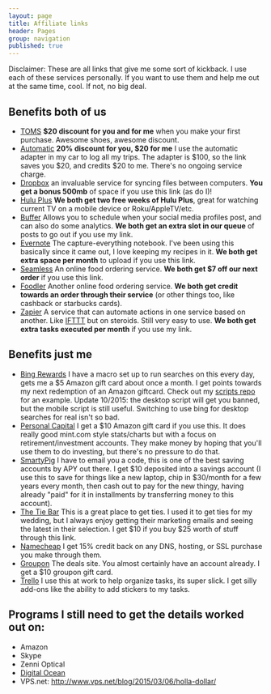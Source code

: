 ```yaml
---
layout: page
title: Affiliate links
header: Pages
group: navigation
published: true
---
```


Disclaimer: These are all links that give me some sort of kickback. I use each of these services personally. If you want to use them and help me out at the same time, cool. If not, no big deal.

## Benefits both of us

- [TOMS](http://friend.toms.com/x/1PkYVu) **$20 discount for you and for me** when you make your first purchase. Awesome shoes, awesome discount.
- [Automatic](http://fbuy.me/cCANN) **20% discount for you, $20 for me** I use the automatic adapter in my car to log all my trips. The adapter is $100, so the link saves you $20, and credits $20 to me.  There's no ongoing service charge.
- [Dropbox](https://db.tt/cpeZvlhU) an invaluable service for syncing files between computers.  **You get a bonus 500mb** of space if you use this link (as do I)!
- [Hulu Plus](http://www.hulu.com/r/4nXfSA) **We both get two free weeks of Hulu Plus**, great for watching current TV on a mobile device or Roku/AppleTV/etc.
- [Buffer](http://bufferapp.com/r/117341) Allows you to schedule when your social media profiles post, and can also do some analytics.  **We both get an extra slot in our queue** of posts to go out if you use my link.
- [Evernote](https://www.evernote.com/referral/Registration.action?uid=61101&sig=3dfc71a06515d7731c27f446efff0443) The capture-everything notebook. I've been using this basically since it came out, I love keeping my recipes in it. **We both get extra space per month** to upload if you use this link.
- [Seamless](http://seamless.extole.com/a/clk/2C2qlm) An online food ordering service.  **We both get $7 off our next order** if you use this link.
- [Foodler](http://www.foodler.com/ref/108865a4/brighton) Another online food ordering service. **We both get credit towards an order through their service** (or other things too, like cashback or starbucks cards).
- [Zapier](http://zpr.io/PfDP) A service that can automate actions in one service based on another.  Like [IFTTT](ifttt.com) but on steroids. Still very easy to use. **We both get extra tasks executed per month** if you use my link.


## Benefits just me

- [Bing Rewards](https://www.bing.com/explore/rewards?PUBL=REFERAFRIEND&CREA=RAW&rrid=_79589ca1-10bc-670e-5de9-7b39c4e9506c) I have a macro set up to run searches on this every day, gets me a $5 Amazon gift card about once a month. I get points towards my next redemption of an Amazon giftcard. Check out my [scripts repo](http://www.github.com/rwinikates/scripts) for an example. Update 10/2015: the desktop script will get you banned, but the mobile script is still useful. Switching to use bing for desktop searches for real isn't so bad.
- [Personal Capital](http://refer.personalcapital.com/share/wthgf) I get a $10 Amazon gift card if you use this. It does really good mint.com style stats/charts but with a focus on retirement/investment accounts. They make money by hoping that you'll use them to do investing, but there's no pressure to do that.
- [SmartyPig](https://www.smartypig.com) I have to email you a code, this is one of the best saving accounts by APY out there. I get $10 deposited into a savings account (I use this to save for things like a new laptop, chip in $30/month for a few years every month, then cash out to pay for the new thingy, having already "paid" for it in installments by transferring money to this account).
- [The Tie Bar](http://u21280.sendgrid.org/wf/click?upn=XIPNX9ZC-2FnVc7NHDPX4UZon4tzlVXPudWcgPqS2mQmw-3D_rQ9k54Nntb7RGfVBILTd9ehUTF-2BZjS3sIYzUelF5HgnRN9vIGOWfkKNBc6zWZOFdl9fIQWdRV-2BRufhYEwl8RGPxs12APZsUJ-2BT10UsQrX7Xy2MugPGjG4wxIlUwLJ4C-2FxVpbDE3MEcY-2BsG2t5o0loS6mk1cxPobcfLmiOlUQfxGhKLetAHZTkKG9YbNUfkwIe9ZdwienGR9CNJS7UvzH9i7u3LkKhTWxJ900JNwKCiFTQjdOQ6Plo5a2CsUCCVsyDt9TvRhm5DrBuf7zYUz5YJaxorrWmAanwaYZTDROd-2BGpS-2FylfB66tD3z37-2Fo-2FBwL) This is a great place to get ties.  I used it to get ties for my wedding, but I always enjoy getting their marketing emails and seeing the latest in their selection. I get $10 if you buy $25 worth of stuff through this link.
- [Namecheap](http://www.namecheap.com/?aff=79588) I get 15% credit back on any DNS, hosting, or SSL purchase you make through them.
- [Groupon](https://www.groupon.com/visitor_referral/h/82a46eb9-5fa7-44d3-87e3-9965e02a9028) The deals site. You almost certainly have an account already. I get a $10 groupon gift card. 
- [Trello](https://trello.com/robwinikates/recommend) I use this at work to help organize tasks, its super slick. I get silly add-ons like the ability to add stickers to my tasks.

## Programs I still need to get the details worked out on:
- Amazon
- Skype
- Zenni Optical
- [Digital Ocean](https://www.digitalocean.com/referral-program/)
- VPS.net: http://www.vps.net/blog/2015/03/06/holla-dollar/
